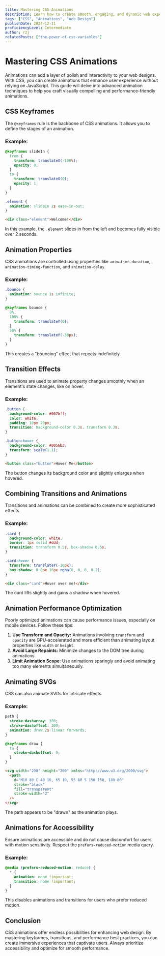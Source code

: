 ```yaml
---
title: Mastering CSS Animations
description: Learn how to create smooth, engaging, and dynamic web experiences using advanced CSS animation techniques.
tags: ["CSS", "Animations", "Web Design"]
publishDate: 2024-12-11
proficiencyLevel: Intermediate
author: r2j
relatedPosts: ["the-power-of-css-variables"]
---
```


# Mastering CSS Animations

Animations can add a layer of polish and interactivity to your web designs. With CSS, you can create animations that enhance user experience without relying on JavaScript. This guide will delve into advanced animation techniques to help you craft visually compelling and performance-friendly animations.

## CSS Keyframes

The `@keyframes` rule is the backbone of CSS animations. It allows you to define the stages of an animation.

### Example:

```css
@keyframes slideIn {
  from {
    transform: translateX(-100%);
    opacity: 0;
  }
  to {
    transform: translateX(0);
    opacity: 1;
  }
}

.element {
  animation: slideIn 2s ease-in-out;
}
```

```html
<div class="element">Welcome!</div>
```

In this example, the `.element` slides in from the left and becomes fully visible over 2 seconds.

## Animation Properties

CSS animations are controlled using properties like `animation-duration`, `animation-timing-function`, and `animation-delay`.

### Example:

```css
.bounce {
  animation: bounce 1s infinite;
}

@keyframes bounce {
  0%,
  100% {
    transform: translateY(0);
  }
  50% {
    transform: translateY(-30px);
  }
}
```

This creates a "bouncing" effect that repeats indefinitely.

## Transition Effects

Transitions are used to animate property changes smoothly when an element's state changes, like on hover.

### Example:

```css
.button {
  background-color: #007bff;
  color: white;
  padding: 10px 20px;
  transition: background-color 0.3s, transform 0.3s;
}

.button:hover {
  background-color: #0056b3;
  transform: scale(1.1);
}
```

```html
<button class="button">Hover Me</button>
```

The button changes its background color and slightly enlarges when hovered.

## Combining Transitions and Animations

Transitions and animations can be combined to create more sophisticated effects.

### Example:

```css
.card {
  background-color: white;
  border: 1px solid #ddd;
  transition: transform 0.5s, box-shadow 0.5s;
}

.card:hover {
  transform: translateY(-10px);
  box-shadow: 0 8px 16px rgba(0, 0, 0, 0.2);
}
```

```html
<div class="card">Hover over me!</div>
```

The card lifts slightly and gains a shadow when hovered.

## Animation Performance Optimization

Poorly optimized animations can cause performance issues, especially on mobile devices. Follow these tips:

1. **Use Transform and Opacity:** Animations involving `transform` and `opacity` are GPU-accelerated and more efficient than animating layout properties like `width` or `height`.
2. **Avoid Large Repaints:** Minimize changes to the DOM tree during animations.
3. **Limit Animation Scope:** Use animations sparingly and avoid animating too many elements simultaneously.

## Animating SVGs

CSS can also animate SVGs for intricate effects.

### Example:

```css
path {
  stroke-dasharray: 300;
  stroke-dashoffset: 300;
  animation: draw 2s linear forwards;
}

@keyframes draw {
  to {
    stroke-dashoffset: 0;
  }
}
```

```html
<svg width="200" height="200" xmlns="http://www.w3.org/2000/svg">
  <path
    d="M10 80 C 40 10, 65 10, 95 80 S 150 150, 180 80"
    stroke="black"
    fill="transparent"
    stroke-width="2"
  />
</svg>
```

The path appears to be "drawn" as the animation plays.

## Animations for Accessibility

Ensure animations are accessible and do not cause discomfort for users with motion sensitivity. Respect the `prefers-reduced-motion` media query.

### Example:

```css
@media (prefers-reduced-motion: reduce) {
  * {
    animation: none !important;
    transition: none !important;
  }
}
```

This disables animations and transitions for users who prefer reduced motion.

## Conclusion

CSS animations offer endless possibilities for enhancing web design. By mastering keyframes, transitions, and performance best practices, you can create immersive experiences that captivate users. Always prioritize accessibility and optimize for smooth performance.
